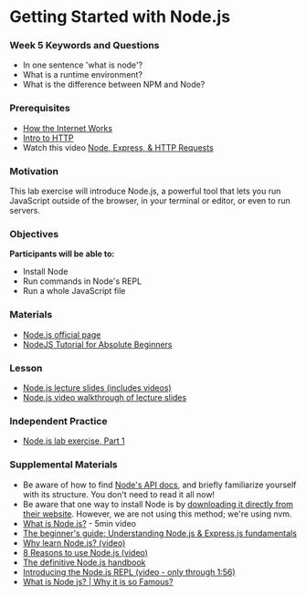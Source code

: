 # Getting Started with Node.js

### Week 5 Keywords and Questions

- In one sentence 'what is node'?
- What is a runtime environment?
- What is the difference between NPM and Node?

### Prerequisites

- [How the Internet Works](/networking-computing/how-the-internet-works.md)
- [Intro to HTTP](/api/intro-to-http.md)
- Watch this video [Node, Express, & HTTP Requests](https://www.dropbox.com/scl/fi/edoomibrdgvvbbmxbsx2z/GMT20231011-220541_Recording_gallery_2560x1440.mp4?rlkey=uir7qjdylsrusd3n12jam3y2x&dl=0)

### Motivation

This lab exercise will introduce Node.js, a powerful tool that lets you run JavaScript outside of the browser, in your terminal or editor, or even to run servers.

### Objectives

**Participants will be able to:**

- Install Node
- Run commands in Node's REPL
- Run a whole JavaScript file

### Materials

- [Node.js official page](https://nodejs.org/en/about/)
- [NodeJS Tutorial for Absolute Beginners](https://youtu.be/U8XF6AFGqlc)

### Lesson

- [Node.js lecture slides (includes videos)](https://docs.google.com/presentation/d/1fMwUt4X5W5rps0jmThOT6iP1Ky3R8EBniPA4TY74jxQ/edit?usp=sharing)
- [Node.js video walkthrough of lecture slides](https://drive.google.com/file/d/1VYL7TRyFm4eIkXtgJa5QyeDR02jOW1l7/view?usp=sharing)

### Independent Practice

- [Node.js lab exercise, Part 1](/node-js/node-lab-exercise-part-1.md)

### Supplemental Materials

- Be aware of how to find [Node's API docs](https://nodejs.org/api/), and briefly familiarize yourself with its structure. You don't need to read it all now!
- Be aware that one way to install Node is by [downloading it directly from their website](https://nodejs.org/en/). However, we are not using this method; we're using nvm.
- [What is Node.js?](https://www.youtube.com/watch?v=UZyReyR3x3Q&list=PLVHlCYNvnqYqjnypg2Czw4vVjTL2gB7_e&index=2) - 5min video
- [The beginner's guide: Understanding Node.js & Express.js fundamentals](https://medium.com/@LindaVivah/the-beginners-guide-understanding-node-js-express-js-fundamentals-e15493462be1)
- [Why learn Node.js? (video)](https://www.youtube.com/watch?v=mCC5WGzx9Z8)
- [8 Reasons to use Node.js (video)](https://www.youtube.com/watch?v=BKorQQO4xtM)
- [The definitive Node.js handbook](https://medium.freecodecamp.org/the-definitive-node-js-handbook-6912378afc6e)
- [Introducing the Node.js REPL (video - only through 1:56)](https://www.youtube.com/watch?v=Rri6pxBPZLw)
- [What is Node js? | Why it is so Famous?](https://www.youtube.com/watch?v=yEHCfRWz-EI)

